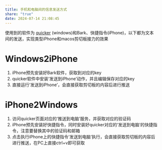 ```yaml
---
title: 手机和电脑间的信息发送方式
share: "true"
date: 2024-07-14 21:08:45
---
```

使用到的软件为 [quicker](https://getquicker.net/) (windows)和Bark、快捷指令(iPhone)，以下都为文本间的发送，实现类型iPhone和macos剪切板接力的效果

# Windows2iPhone
1. iPhone预先安装好Bark软件，获取到对应的key
2. quicker软件中安装‘发送到iPhone’动作，并且编辑保存对应的key
3. 直接运行‘发送到iPhone’，会直接获取剪切板的内容后进行推送
# iPhone2Windows
1. 访问quicker页面对应的‘推送到电脑’服务，并获取对应的验证码
2. iPhone预先安装好快捷指令，同时安装好quicker对应的‘发送到电脑’的快捷指令，注意要替换其中的验证码和邮箱
3. 点击执行iPhone上的快捷指令‘发送到电脑’执行，会直接获取剪切板的内容后进行推送，在PC上直接ctrl+v即可获取